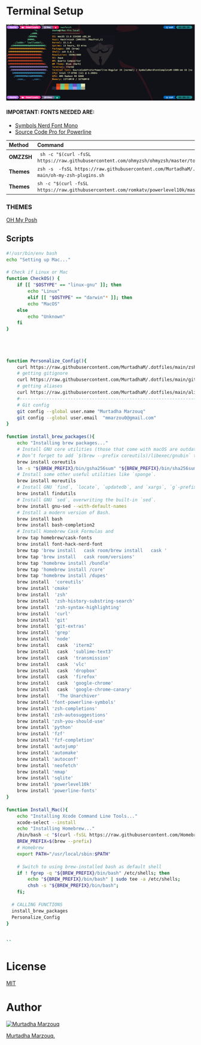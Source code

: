 # Terminal Setup
<img src="Terminal.png" >


#### IMPORTANT: FONTS NEEDED ARE:

- [Symbols Nerd Font Mono](https://fonts.google.com/specimen/Symbols+NF)
- [Source Code Pro for Powerline](http://powerline.readthedocs.io/en/latest/installation/linux.html#fonts-installation)

| Method    | Command                                                                                           |
|:----------|:--------------------------------------------------------------------------------------------------|
 **OMZZSH**  | ``` sh -c "$(curl -fsSL https://raw.githubusercontent.com/ohmyzsh/ohmyzsh/master/tools/install.sh)"``` | 
| **Themes**  | ```zsh -s  -fsSL https://raw.githubusercontent.com/MurtadhaM/.dotfiles main/oh-my-zsh-plugins.sh    ``` |
| **Themes**  | ```sh -c "$(curl -fsSL https://raw.githubusercontent.com/romkatv/powerlevel10k/master/install.sh)"``` |



### THEMES
[OH My Posh](https://ohmyposh.dev/docs/themes)




## Scripts
```bash
#!/usr/bin/env bash
echo "Setting up Mac..."

# Check if Linux or Mac
function CheckOS() {
    if [[ "$OSTYPE" == "linux-gnu" ]]; then
        echo "Linux"
        elif [[ "$OSTYPE" == "darwin"* ]]; then
        echo "MacOS"
    else
        echo "Unknown"
    fi
}




function Personalize_Config(){
    curl https://raw.githubusercontent.com/MurtadhaM/.dotfiles/main/zshrc -o ~/.zshrc
    # getting gitignore
    curl https://raw.githubusercontent.com/MurtadhaM/.dotfiles/main/gitignore -o ~/.gitignore
    # getting aliases
    curl https://raw.githubusercontent.com/MurtadhaM/.dotfiles/main/aliases -o ~/.aliases
    #------------------------------------------------------------------------------
    # Git config
    git config --global user.name "Murtadha Marzouq"
    git config --global user.email  "mmarzou0@gmail.com"
}

function install_brew_packages(){
    echo "Installing brew packages..."
    # Install GNU core utilities (those that come with macOS are outdated).
    # Don’t forget to add `$(brew --prefix coreutils)/libexec/gnubin` to `$PATH`.
    brew install coreutils
    ln -s "${BREW_PREFIX}/bin/gsha256sum" "${BREW_PREFIX}/bin/sha256sum"
    # Install some other useful utilities like `sponge`.
    brew install moreutils
    # Install GNU `find`, `locate`, `updatedb`, and `xargs`, `g`-prefixed.
    brew install findutils
    # Install GNU `sed`, overwriting the built-in `sed`.
    brew install gnu-sed --with-default-names
    # Install a modern version of Bash.
    brew install bash
    brew install bash-completion2
    # Install Homebrew Cask Formulas and
    brew tap homebrew/cask-fonts
    brew install font-hack-nerd-font
    brew tap 'brew install   cask room/brew install   cask '
    brew tap 'brew install   cask room/versions'
    brew tap 'homebrew install /bundle'
    brew tap 'homebrew install /core'
    brew tap 'homebrew install /dupes'
    brew install  'coreutils'
    brew install 'cmake'
    brew install  'zsh'
    brew install  'zsh-history-substring-search'
    brew install  'zsh-syntax-highlighting'
    brew install  'curl'
    brew install  'git'
    brew install  'git-extras'
    brew install  'grep'
    brew install  'node'
    brew install   cask  'iterm2'
    brew install   cask  'sublime-text3'
    brew install   cask  'transmission'
    brew install   cask  'vlc'
    brew install   cask  'dropbox'
    brew install   cask  'firefox'
    brew install   cask  'google-chrome'
    brew install   cask  'google-chrome-canary'
    brew install   'The Unarchiver'
    brew install 'font-powerline-symbols'
    brew install 'zsh-completions'
    brew install 'zsh-autosuggestions'
    brew install 'zsh-you-should-use'
    brew install 'python'
    brew install 'fzf'
    brew install 'fzf-completion'
    brew install 'autojump'
    brew install 'automake'
    brew install 'autoconf'
    brew install 'neofetch'
    brew install 'nmap'
    brew install 'sqlite'
    brew install 'powerlevel10k'
    brew install 'powerline-fonts'
}

function Install_Mac(){
    echo "Installing Xcode Command Line Tools..."
    xcode-select --install
    echo "Installing Homebrew..."
    /bin/bash -c "$(curl -fsSL https://raw.githubusercontent.com/Homebrew/install/HEAD/install.sh)"
    BREW_PREFIX=$(brew --prefix)
    # Homebrew
    export PATH="/usr/local/sbin:$PATH"
    
    # Switch to using brew-installed bash as default shell
    if ! fgrep -q "${BREW_PREFIX}/bin/bash" /etc/shells; then
        echo "${BREW_PREFIX}/bin/bash" | sudo tee -a /etc/shells;
        chsh -s "${BREW_PREFIX}/bin/bash";
    fi;
    
  # CALLING FUNCTIONS    
  install_brew_packages
  Personalize_Config
}


``
```


# License
[MIT](https://raw.githubusercontent.com/MurtadhaM/.dotfiles/master/LICENSE)


# Author
<a href="">
          <img src="https://webpages.charlotte.edu/mmarzouq/English/background.jpg"  alt="Murtadha Marzouq" width=150  />
        </a>
        
[Murtadha Marzouq.](https://www.findasnake.com)
